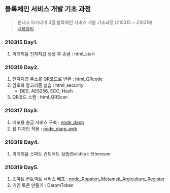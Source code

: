 ## 블록체인 서비스 개발 기초 과정

> 핀테크 아카데미 3월 블록체인 서비스 개발 기초과정 (210315 ~ 210319)</br>
> [내용정리](https://www.notion.so/daromkim/210316-19-264e4e6dc0894a00983eb57ec6dde08b)

### 210315 Day1. 
1. 이더리움 전자지갑 생성 후 송금 : html_start

### 210316 Day2.
1. 전자지갑 주소를 QR코드로 변환 : html_QRcode
2. 암호화 알고리즘 실습 : html_security
    - DES, AES256, ECC, Hash
3. QR코드 스캔 : html_QRScan

### 210317 Day3. 
1. 배포용 송금 서비스 구축 : [node_dapp](https://github.com/vo0a/node_dapp)
2. 웹 디자인 적용 : [node_dapp_web](https://github.com/vo0a/node_dapp_web)

### 210318 Day4.
1. 이더리움 스마트 컨트랙트 실습(Solidity): Ethereum

### 210319 Day5.
1. 스마트 컨트랙트 서비스 배포 : [node_Ropsten_Metamsk_Argiculture_Register](https://github.com/vo0a/node_Ropsten_Metamsk_Argiculture_Register)
2. 개인 토큰 만들기 : DaromToken